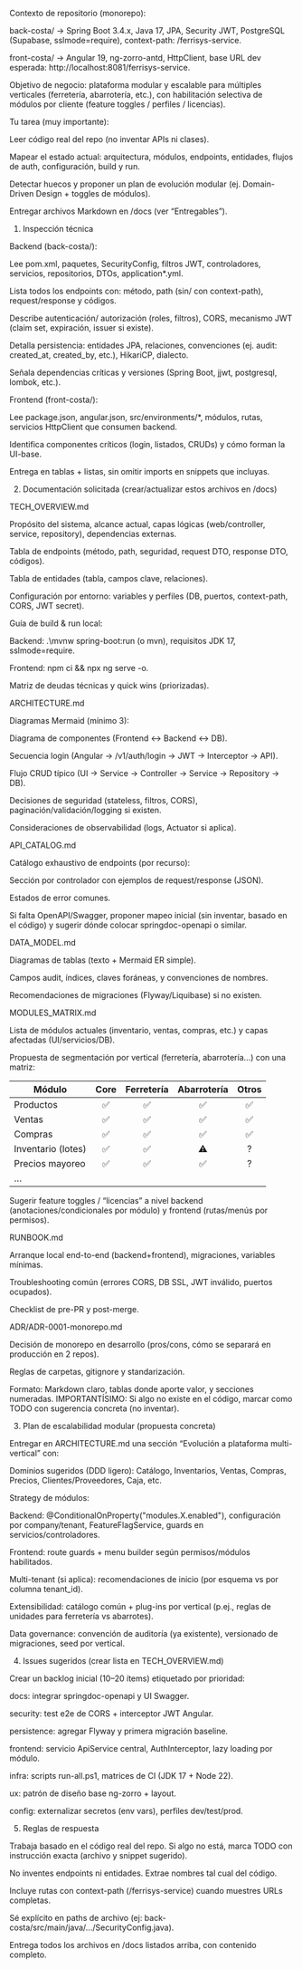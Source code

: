 Contexto de repositorio (monorepo):

back-costa/ → Spring Boot 3.4.x, Java 17, JPA, Security JWT, PostgreSQL (Supabase, sslmode=require), context-path: /ferrisys-service.

front-costa/ → Angular 19, ng-zorro-antd, HttpClient, base URL dev esperada: http://localhost:8081/ferrisys-service.

Objetivo de negocio: plataforma modular y escalable para múltiples verticales (ferretería, abarrotería, etc.), con habilitación selectiva de módulos por cliente (feature toggles / perfiles / licencias).

Tu tarea (muy importante):

Leer código real del repo (no inventar APIs ni clases).

Mapear el estado actual: arquitectura, módulos, endpoints, entidades, flujos de auth, configuración, build y run.

Detectar huecos y proponer un plan de evolución modular (ej. Domain-Driven Design + toggles de módulos).

Entregar archivos Markdown en /docs (ver “Entregables”).

1) Inspección técnica

Backend (back-costa/):

Lee pom.xml, paquetes, SecurityConfig, filtros JWT, controladores, servicios, repositorios, DTOs, application*.yml.

Lista todos los endpoints con: método, path (sin/ con context-path), request/response y códigos.

Describe autenticación/ autorización (roles, filtros), CORS, mecanismo JWT (claim set, expiración, issuer si existe).

Detalla persistencia: entidades JPA, relaciones, convenciones (ej. audit: created_at, created_by, etc.), HikariCP, dialecto.

Señala dependencias críticas y versiones (Spring Boot, jjwt, postgresql, lombok, etc.).

Frontend (front-costa/):

Lee package.json, angular.json, src/environments/*, módulos, rutas, servicios HttpClient que consumen backend.

Identifica componentes críticos (login, listados, CRUDs) y cómo forman la UI-base.

Entrega en tablas + listas, sin omitir imports en snippets que incluyas.

2) Documentación solicitada (crear/actualizar estos archivos en /docs)

TECH_OVERVIEW.md

Propósito del sistema, alcance actual, capas lógicas (web/controller, service, repository), dependencias externas.

Tabla de endpoints (método, path, seguridad, request DTO, response DTO, códigos).

Tabla de entidades (tabla, campos clave, relaciones).

Configuración por entorno: variables y perfiles (DB, puertos, context-path, CORS, JWT secret).

Guía de build & run local:

Backend: .\mvnw spring-boot:run (o mvn), requisitos JDK 17, sslmode=require.

Frontend: npm ci && npx ng serve -o.

Matriz de deudas técnicas y quick wins (priorizadas).

ARCHITECTURE.md

Diagramas Mermaid (mínimo 3):

Diagrama de componentes (Frontend ↔ Backend ↔ DB).

Secuencia login (Angular → /v1/auth/login → JWT → Interceptor → API).

Flujo CRUD típico (UI → Service → Controller → Service → Repository → DB).

Decisiones de seguridad (stateless, filtros, CORS), paginación/validación/logging si existen.

Consideraciones de observabilidad (logs, Actuator si aplica).

API_CATALOG.md

Catálogo exhaustivo de endpoints (por recurso):

Sección por controlador con ejemplos de request/response (JSON).

Estados de error comunes.

Si falta OpenAPI/Swagger, proponer mapeo inicial (sin inventar, basado en el código) y sugerir dónde colocar springdoc-openapi o similar.

DATA_MODEL.md

Diagramas de tablas (texto + Mermaid ER simple).

Campos audit, índices, claves foráneas, y convenciones de nombres.

Recomendaciones de migraciones (Flyway/Liquibase) si no existen.

MODULES_MATRIX.md

Lista de módulos actuales (inventario, ventas, compras, etc.) y capas afectadas (UI/servicios/DB).

Propuesta de segmentación por vertical (ferretería, abarrotería…) con una matriz:

| Módulo               | Core | Ferretería | Abarrotería | Otros |
|----------------------|:----:|:----------:|:-----------:|:-----:|
| Productos            |  ✅  |     ✅     |      ✅     |  ✅   |
| Ventas               |  ✅  |     ✅     |      ✅     |  ✅   |
| Compras              |  ✅  |     ✅     |      ✅     |  ✅   |
| Inventario (lotes)   |  ✅  |     ✅     |      ⚠️     |  ?    |
| Precios mayoreo      |  ✅  |     ✅     |      ✅     |  ?    |
| …                    |      |            |             |       |


Sugerir feature toggles / “licencias” a nivel backend (anotaciones/condicionales por módulo) y frontend (rutas/menús por permisos).

RUNBOOK.md

Arranque local end-to-end (backend+frontend), migraciones, variables mínimas.

Troubleshooting común (errores CORS, DB SSL, JWT inválido, puertos ocupados).

Checklist de pre-PR y post-merge.

ADR/ADR-0001-monorepo.md

Decisión de monorepo en desarrollo (pros/cons, cómo se separará en producción en 2 repos).

Reglas de carpetas, gitignore y standarización.

Formato: Markdown claro, tablas donde aporte valor, y secciones numeradas.
IMPORTANTÍSIMO: Si algo no existe en el código, marcar como TODO con sugerencia concreta (no inventar).

3) Plan de escalabilidad modular (propuesta concreta)

Entregar en ARCHITECTURE.md una sección “Evolución a plataforma multi-vertical” con:

Dominios sugeridos (DDD ligero): Catálogo, Inventarios, Ventas, Compras, Precios, Clientes/Proveedores, Caja, etc.

Strategy de módulos:

Backend: @ConditionalOnProperty("modules.X.enabled"), configuración por company/tenant, FeatureFlagService, guards en servicios/controladores.

Frontend: route guards + menu builder según permisos/módulos habilitados.

Multi-tenant (si aplica): recomendaciones de inicio (por esquema vs por columna tenant_id).

Extensibilidad: catálogo común + plug-ins por vertical (p.ej., reglas de unidades para ferretería vs abarrotes).

Data governance: convención de auditoría (ya existente), versionado de migraciones, seed por vertical.

4) Issues sugeridos (crear lista en TECH_OVERVIEW.md)

Crear un backlog inicial (10–20 ítems) etiquetado por prioridad:

docs: integrar springdoc-openapi y UI Swagger.

security: test e2e de CORS + interceptor JWT Angular.

persistence: agregar Flyway y primera migración baseline.

frontend: servicio ApiService central, AuthInterceptor, lazy loading por módulo.

infra: scripts run-all.ps1, matrices de CI (JDK 17 + Node 22).

ux: patrón de diseño base ng-zorro + layout.

config: externalizar secretos (env vars), perfiles dev/test/prod.

5) Reglas de respuesta

Trabaja basado en el código real del repo. Si algo no está, marca TODO con instrucción exacta (archivo y snippet sugerido).

No inventes endpoints ni entidades. Extrae nombres tal cual del código.

Incluye rutas con context-path (/ferrisys-service) cuando muestres URLs completas.

Sé explícito en paths de archivo (ej: back-costa/src/main/java/.../SecurityConfig.java).

Entrega todos los archivos en /docs listados arriba, con contenido completo.